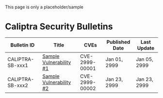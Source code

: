 This page is only a placeholder/sample

# Caliptra Security Bulletins

| Bulletin ID      | Title                                                    | CVEs           | Published Date | Last Update  |
| ---------------- | -------------------------------------------------------- | -------------- | -------------- | ------------ |
| CALIPTRA-SB-xxx1 | [Sample Vulnerability #1](bulletin/CALIPTRA-SB-xxx1.md)  | CVE-2999-00001 | Jan 01, 2999   | Jan 05, 2999 |
| CALIPTRA-SB-xxx2 | [Sample Vulnerability #2](bulletin/CALIPTRA-SB-xxx2.md)  | CVE-2999-00002 | Jan 23, 2999   | Jan 23, 2999 |
